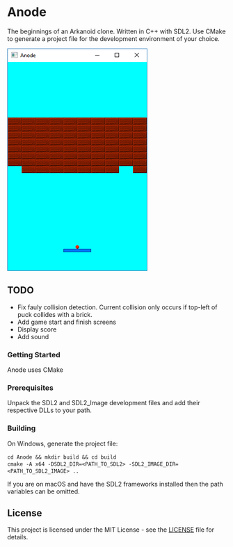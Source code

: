 # Anode

The beginnings of an Arkanoid clone.
Written in C++ with SDL2.
Use CMake to generate a project file for the development environment of your choice.

![Screenshot](Anode.png?raw=true "Screenshot showing Anode, an incomplete Arkanoid clone")

## TODO

- Fix fauly collision detection. Current collision only occurs if top-left of puck collides with a brick.
- Add game start and finish screens
- Display score
- Add sound

### Getting Started

Anode uses CMake

### Prerequisites
Unpack the SDL2 and SDL2_Image development files and add their respective DLLs to your path.

### Building

On Windows, generate the project file:

````
cd Anode && mkdir build && cd build
cmake -A x64 -DSDL2_DIR=<PATH_TO_SDL2> -SDL2_IMAGE_DIR=<PATH_TO_SDL2_IMAGE> ..
````

If you are on macOS and have the SDL2 frameworks installed then the path variables can be omitted.

## License

This project is licensed under the MIT License - see the [LICENSE](LICENSE) file for details.